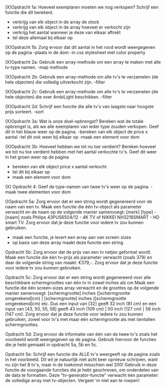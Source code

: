 (X)Opdracht 1a: Hoeveel exemplaren moeten we nog verkopen? Schrijf een functie die dit berekent.
- verkrijg van elk object in de array de stock
- verkrijg van elk object in de array hoeveel er verkocht zijn
- verkrijg het aantal wanneer je deze van elkaar aftrekt
- tel deze allemaal bij elkaar op

(X)Opdracht 1b: Zorg ervoor dat dit aantal in het rood wordt weergegeven op de pagina
-plaats in de dom
-in css stylesheet met color property

(X)Opdracht 2a: Gebruik een array-methode om een array te maken met alle tv-type namen.
-map methode 

(X)Opdracht 2b: Gebruik een array-methode om alle tv's te verzamelen (de hele objecten) die volledig uitverkocht zijn.
-filter

(X)Opdracht 2c: Gebruik een array-methode om alle tv's te verzamelen (de hele objecten) die over AmbiLight beschikken.
-filter

(X)Opdracht 2d: Schrijf een functie die alle tv's van laagste naar hoogste prijs sorteert.
-sort

(X)Opdracht 3a: Wat is onze doel-opbrengst? Bereken wat de totale opbrengst is, als we alle exemplaren van ieder type zouden verkopen. Geef dit in het blauw weer op de pagina.
-bereken van elk object de price x aantal 
-tel dit ook weer bij elkaar op
-maak een element voor dom

(X)Opdracht 3b: Hoeveel hebben we tot nu toe verdient? Bereken hoeveel we tot nu toe verdient hebben met het aantal verkochte tv's. Geef dit weer in het groen weer op de pagina
- bereken van elk object price x aantal verkocht
- tel dit bij elkaar op
- maak een element voor dom

(X) Opdracht 4: Geef de type-namen van twee tv's weer op de pagina. 
-maak twee elementen voor dom

()Opdracht 5a: Zorg ervoor dat er een string wordt gegenereerd voor de naam van een tv. Maak een functie die één tv-object als parameter verwacht en de naam op de volgende manier samenvoegt: [merk] [type] - [naam] zoals Philips 43PUS6504/12 - 4K TV of NIKKEI NH3216SMART - HD smart TV. Zorg ervoor dat je deze functie voor iedere tv zou kunnen gebruiken.
- maak een functie, je levert een array aan van screen sizes
- op basis van deze array maakt deze functie een string

Opdracht 5b: Zorg ervoor dat de prijs van een tv netjes geformat wordt. Maak een functie die één tv-prijs als parameter verwacht (zoals 379) en daar de volgende string van maakt: €379,-. Zorg ervoor dat je deze functie voor iedere tv zou kunnen gebruiken.

Opdracht 5c: Zorg ervoor dat er een string wordt gegenereerd voor alle beschikbare schermgroottes van één tv in zowel inches als cm Maak een functie die één screen-sizes array verwacht en de groottes op de volgende manier samenvoegt: [schermgrootte] inches ([schermgrootte omgerekend]cm) | [schermgrootte] inches ([schermgrootte omgerekend]cm) etc. Dus een input van [32] geeft 32 inch (81 cm) en een input van [43, 50, 55, 58] geeft 43 inch (109 cm) | 50 inch (127 cm) | 58 inch (147 cm). Zorg ervoor dat je deze functie voor iedere tv zou kunnen gebruiken, zowel voor tv's met maar één schermgrootte als met tientallen schermgroottes.

Opdracht 5d: Zorg ervoor de informatie van één van de twee tv's zoals het voorbeeld wordt weergegeven op de pagina. Gebruik hiervoor de functies die je hebt gemaakt in opdracht 5a, 5b en 5c.

Opdracht 5e: Schrijf een functie die ALLE tv's weergeeft op de pagina zoals in het voorbeeld. Dit wil je natuurlijk niet acht keer opnieuw schrijven, want nu zijn het 8 tv's, maar in de toekomst misschien wel 200! Gebruik in deze functie de voorgaande functies die je hebt geschreven, om onderdelen van de data te formatten. Deze "tv-generator-functie" verwacht één parameter: de volledige array met tv-objecten. Vergeet 'm niet aan te roepen!